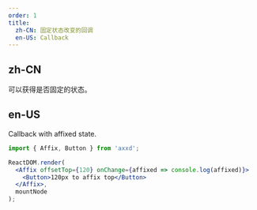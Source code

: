 ```yaml
---
order: 1
title:
  zh-CN: 固定状态改变的回调
  en-US: Callback
---
```


## zh-CN

可以获得是否固定的状态。

## en-US

Callback with affixed state.

````jsx
import { Affix, Button } from 'axxd';

ReactDOM.render(
  <Affix offsetTop={120} onChange={affixed => console.log(affixed)}>
    <Button>120px to affix top</Button>
  </Affix>,
  mountNode
);
````
